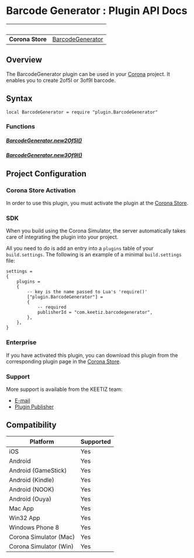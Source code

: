# Barcode Generator : Plugin API Docs

|                      | &nbsp;
| -------------------- | ---------------------------------------------------------------
| __Corona Store__     | [BarcodeGenerator](http://store.coronalabs.com/plugin/BarcodeGenerator)

## Overview

The BarcodeGenerator plugin can be used in your [Corona](https://coronalabs.com/products/corona-sdk/) project. It enables you to create 2of5I or 3of9I barcode.


## Syntax

	local BarcodeGenerator = require "plugin.BarcodeGenerator"

### Functions

##### [BarcodeGenerator.new2Of5I()](new2Of5I.md)

##### [BarcodeGenerator.new3Of9I()](new3Of9I.md)


## Project Configuration

### Corona Store Activation

In order to use this plugin, you must activate the plugin at the [Corona Store](http://store.coronalabs.com/plugin/BarcodeGenerator).


### SDK

When you build using the Corona Simulator, the server automatically takes care of integrating the plugin into your project.

All you need to do is add an entry into a `plugins` table of your `build.settings`. The following is an example of a minimal `build.settings` file:

``````
settings =
{
	plugins =
	{
		-- key is the name passed to Lua's 'require()'
		["plugin.BarcodeGenerator"] =
		{
			-- required
			publisherId = "com.keetiz.barcodegenerator",
		},
	},
}
``````

### Enterprise

If you have activated this plugin, you can download this plugin from the corresponding plugin page in the [Corona Store](http://store.coronalabs.com/plugin/BarcodeGenerator).



### Support

More support is available from the KEETIZ team:

* [E-mail](mailto:bancel@keetiz.com)
* [Plugin Publisher](https://www.keetiz.com)


## Compatibility

| Platform                     | Supported
| ---------------------------- | ----------------------------
| iOS                          | Yes
| Android                      | Yes
| Android (GameStick)          | Yes
| Android (Kindle)             | Yes
| Android (NOOK)               | Yes
| Android (Ouya)               | Yes
| Mac App                      | Yes
| Win32 App                    | Yes
| Windows Phone 8              | Yes
| Corona Simulator (Mac)       | Yes
| Corona Simulator (Win)       | Yes
